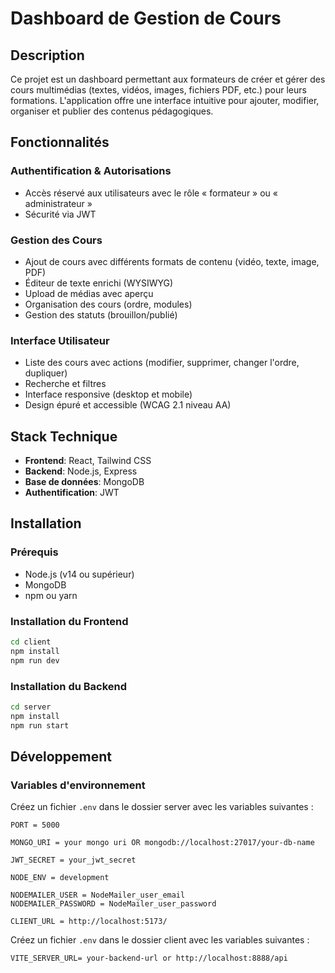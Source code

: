 # Dashboard de Gestion de Cours

## Description

Ce projet est un dashboard permettant aux formateurs de créer et gérer des cours multimédias (textes, vidéos, images, fichiers PDF, etc.) pour leurs formations. L'application offre une interface intuitive pour ajouter, modifier, organiser et publier des contenus pédagogiques.

## Fonctionnalités

### Authentification & Autorisations

- Accès réservé aux utilisateurs avec le rôle « formateur » ou « administrateur »
- Sécurité via JWT

### Gestion des Cours

- Ajout de cours avec différents formats de contenu (vidéo, texte, image, PDF)
- Éditeur de texte enrichi (WYSIWYG)
- Upload de médias avec aperçu
- Organisation des cours (ordre, modules)
- Gestion des statuts (brouillon/publié)

### Interface Utilisateur

- Liste des cours avec actions (modifier, supprimer, changer l'ordre, dupliquer)
- Recherche et filtres
- Interface responsive (desktop et mobile)
- Design épuré et accessible (WCAG 2.1 niveau AA)

## Stack Technique

- **Frontend**: React, Tailwind CSS
- **Backend**: Node.js, Express
- **Base de données**: MongoDB
- **Authentification**: JWT

## Installation

### Prérequis

- Node.js (v14 ou supérieur)
- MongoDB
- npm ou yarn

### Installation du Frontend

```bash
cd client
npm install
npm run dev
```

### Installation du Backend

```bash
cd server
npm install
npm run start
```

## Développement

### Variables d'environnement

Créez un fichier `.env` dans le dossier server avec les variables suivantes :

```
PORT = 5000

MONGO_URI = your mongo uri OR mongodb://localhost:27017/your-db-name

JWT_SECRET = your_jwt_secret

NODE_ENV = development

NODEMAILER_USER = NodeMailer_user_email
NODEMAILER_PASSWORD = NodeMailer_user_password

CLIENT_URL = http://localhost:5173/
```

Créez un fichier `.env` dans le dossier client avec les variables suivantes :

```
VITE_SERVER_URL= your-backend-url or http://localhost:8888/api
```
